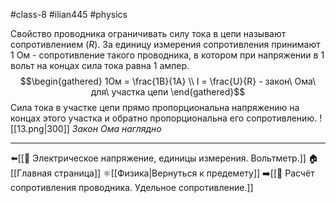 #class-8 #ilian445 #physics 

Свойство проводника ограничивать силу тока в цепи называют сопротивлением ($R$).
За единицу измерения сопротивления принимают 1 Ом - сопротивление такого проводника, в котором при напряжении в 1 вольт на концах сила тока равна 1 ампер.
$$\begin{gathered}
1Ом = \frac{1В}{1А} \\
I = \frac{U}{R} - закон\ Ома\ для\ участка цепи
\end{gathered}$$
Сила тока в участке цепи прямо пропорциональна напряжению на концах этого участка и обратно пропорциональна его сопротивлению.
![[13.png|300]]
*Закон Ома наглядно*

---
⬅️[[📒 Электрическое напряжение, единицы измерения. Вольтметр.]]
🏠[[Главная страница]]
⚛[[Физика|Вернуться к предемету]]
➡️[[📒 Расчёт сопротивления проводника. Удельное сопротивление.]]